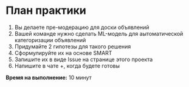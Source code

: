 # План практики

1. Вы делаете пре-модерацию для доски объявлений
2. Вашей команде нужно сделать ML-модель для аытоматической категоризации объявлений
3. Придумайте 2 гипотезы для такого решения
4. Сформулируйте их на основе SMART
5. Запишите их в виде Issue на странице этого проекта
6. Напишите в чате +, когда будете готовы

**Время на выполнение:** 10 минут
